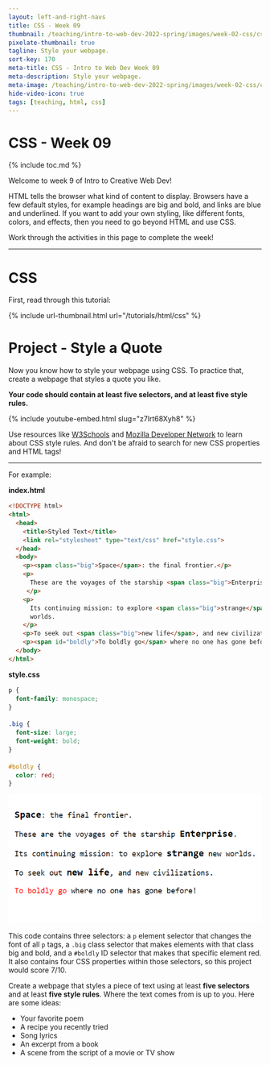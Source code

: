 ```yaml
---
layout: left-and-right-navs
title: CSS - Week 09
thumbnail: /teaching/intro-to-web-dev-2022-spring/images/week-02-css/css.png
pixelate-thumbnail: true
tagline: Style your webpage.
sort-key: 170
meta-title: CSS - Intro to Web Dev Week 09
meta-description: Style your webpage.
meta-image: /teaching/intro-to-web-dev-2022-spring/images/week-02-css/css.png
hide-video-icon: true
tags: [teaching, html, css]
---
```


# CSS - Week 09

{% include toc.md %}

Welcome to week 9 of Intro to Creative Web Dev!

HTML tells the browser what kind of content to display. Browsers have a few default styles, for example headings are big and bold, and links are blue and underlined. If you want to add your own styling, like different fonts, colors, and effects, then you need to go beyond HTML and use CSS.

Work through the activities in this page to complete the week!

---

# CSS

First, read through this tutorial:

{% include url-thumbnail.html url="/tutorials/html/css" %}

# Project - Style a Quote

Now you know how to style your webpage using CSS. To practice that, create a webpage that styles a quote you like.

**Your code should contain at least five selectors, and at least five style rules.**

{% include youtube-embed.html slug="z7lrt68Xyh8" %}

Use resources like [W3Schools](https://www.w3schools.com/) and [Mozilla Developer Network](https://developer.mozilla.org/) to learn about CSS style rules. And don't be afraid to search for new CSS properties and HTML tags!

---

For example:

**index.html**

```html
<!DOCTYPE html>
<html>
  <head>
    <title>Styled Text</title>
    <link rel="stylesheet" type="text/css" href="style.css">
  </head>
  <body>
    <p><span class="big">Space</span>: the final frontier.</p>
    <p>
      These are the voyages of the starship <span class="big">Enterprise</span>.
     </p>
    <p>
      Its continuing mission: to explore <span class="big">strange</span> new
      worlds.
    </p>
    <p>To seek out <span class="big">new life</span>, and new civilizations.</p>
    <p><span id="boldly">To boldly go</span> where no one has gone before!</p>
  </body>
</html>
```

**style.css**

```css
p {
  font-family: monospace;
}

.big {
  font-size: large;
  font-weight: bold;
}

#boldly {
  color: red;
}
```

![styled Star Trek speech](/teaching/intro-to-web-dev-2022-fall/images/css-1.png)

This code contains three selectors: a `p` element selector that changes the font of all `p` tags, a `.big` class selector that makes elements with that class big and bold, and a `#boldly` ID selector that makes that specific element red. It also contains four CSS properties within those selectors, so this project would score 7/10.

Create a webpage that styles a piece of text using at least **five selectors** and at least **five style rules**. Where the text comes from is up to you. Here are some ideas:

- Your favorite poem
- A recipe you recently tried
- Song lyrics
- An excerpt from a book
- A scene from the script of a movie or TV show
